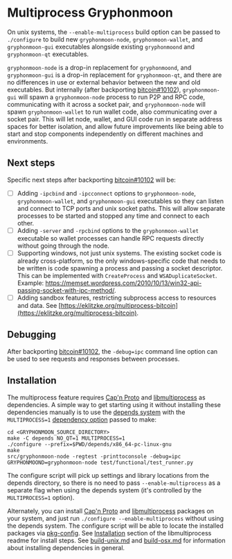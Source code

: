 # Multiprocess Gryphonmoon

On unix systems, the `--enable-multiprocess` build option can be passed to `./configure` to build new `gryphonmoon-node`, `gryphonmoon-wallet`, and `gryphonmoon-gui` executables alongside existing `gryphonmoond` and `gryphonmoon-qt` executables.

`gryphonmoon-node` is a drop-in replacement for `gryphonmoond`, and `gryphonmoon-gui` is a drop-in replacement for `gryphonmoon-qt`, and there are no differences in use or external behavior between the new and old executables. But internally (after backporting [bitcoin#10102](https://github.com/bitcoin/bitcoin/pull/10102)), `gryphonmoon-gui` will spawn a `gryphonmoon-node` process to run P2P and RPC code, communicating with it across a socket pair, and `gryphonmoon-node` will spawn `gryphonmoon-wallet` to run wallet code, also communicating over a socket pair. This will let node, wallet, and GUI code run in separate address spaces for better isolation, and allow future improvements like being able to start and stop components independently on different machines and environments.

## Next steps

Specific next steps after backporting [bitcoin#10102](https://github.com/bitcoin/bitcoin/pull/10102) will be:

- [ ] Adding `-ipcbind` and `-ipcconnect` options to `gryphonmoon-node`, `gryphonmoon-wallet`, and `gryphonmoon-gui` executables so they can listen and connect to TCP ports and unix socket paths. This will allow separate processes to be started and stopped any time and connect to each other.
- [ ] Adding `-server` and `-rpcbind` options to the `gryphonmoon-wallet` executable so wallet processes can handle RPC requests directly without going through the node.
- [ ] Supporting windows, not just unix systems. The existing socket code is already cross-platform, so the only windows-specific code that needs to be written is code spawning a process and passing a socket descriptor. This can be implemented with `CreateProcess` and `WSADuplicateSocket`. Example: https://memset.wordpress.com/2010/10/13/win32-api-passing-socket-with-ipc-method/.
- [ ] Adding sandbox features, restricting subprocess access to resources and data. See [https://eklitzke.org/multiprocess-bitcoin](https://eklitzke.org/multiprocess-bitcoin).

## Debugging

After backporting [bitcoin#10102](https://github.com/bitcoin/bitcoin/pull/10102), the `-debug=ipc` command line option can be used to see requests and responses between processes.

## Installation

The multiprocess feature requires [Cap'n Proto](https://capnproto.org/) and [libmultiprocess](https://github.com/chaincodelabs/libmultiprocess) as dependencies. A simple way to get starting using it without installing these dependencies manually is to use the [depends system](../depends) with the `MULTIPROCESS=1` [dependency option](../depends#dependency-options) passed to make:

```
cd <GRYPHONMOON_SOURCE_DIRECTORY>
make -C depends NO_QT=1 MULTIPROCESS=1
./configure --prefix=$PWD/depends/x86_64-pc-linux-gnu
make
src/gryphonmoon-node -regtest -printtoconsole -debug=ipc
GRYPHONMOOND=gryphonmoon-node test/functional/test_runner.py
```

The configure script will pick up settings and library locations from the depends directory, so there is no need to pass `--enable-multiprocess` as a separate flag when using the depends system (it's controlled by the `MULTIPROCESS=1` option).

Alternately, you can install [Cap'n Proto](https://capnproto.org/) and [libmultiprocess](https://github.com/chaincodelabs/libmultiprocess) packages on your system, and just run `./configure --enable-multiprocess` without using the depends system. The configure script will be able to locate the installed packages via [pkg-config](https://www.freedesktop.org/wiki/Software/pkg-config/). See [Installation](https://github.com/chaincodelabs/libmultiprocess#installation) section of the libmultiprocess readme for install steps. See [build-unix.md](build-unix.md) and [build-osx.md](build-osx.md) for information about installing dependencies in general.
